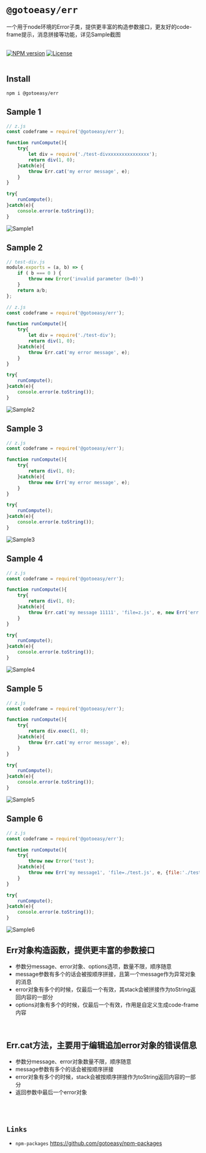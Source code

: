 # `@gotoeasy/err`
一个用于node环境的Error子类，提供更丰富的构造参数接口，更友好的code-frame提示，消息拼接等功能，详见Sample截图
<br>
<br>

[![NPM version](https://img.shields.io/npm/v/@gotoeasy/err.svg)](https://www.npmjs.com/package/@gotoeasy/err)
[![License](https://img.shields.io/badge/License-MIT-brightgreen.svg)](https://github.com/gotoeasy/npm-packages/blob/master/LICENSE)
<br>
<br>

## Install
```
npm i @gotoeasy/err
```

## Sample 1
```js
// z.js
const codeframe = require('@gotoeasy/err');

function runCompute(){
    try{
        let div = require('./test-divxxxxxxxxxxxxxxx');
        return div(1, 0);
    }catch(e){
        throw Err.cat('my error message', e);
    }
}

try{
    runCompute();
}catch(e){
    console.error(e.toString());
}
```
![Sample1](https://github.com/gotoeasy/npm-packages/blob/master/err/img/img1.png)
<br>

## Sample 2
```js
// test-div.js
module.exports = (a, b) => {
    if ( b === 0 ) {
        throw new Error('invalid parameter (b=0)')
    }
    return a/b;
};
```
```js
// z.js
const codeframe = require('@gotoeasy/err');

function runCompute(){
    try{
        let div = require('./test-div');
        return div(1, 0);
    }catch(e){
        throw Err.cat('my error message', e);
    }
}

try{
    runCompute();
}catch(e){
    console.error(e.toString());
}
```
![Sample2](https://github.com/gotoeasy/npm-packages/blob/master/err/img/img2.png)
<br>

## Sample 3
```js
// z.js
const codeframe = require('@gotoeasy/err');

function runCompute(){
    try{
        return div(1, 0);
    }catch(e){
        throw new Err('my error message', e);
    }
}

try{
    runCompute();
}catch(e){
    console.error(e.toString());
}
```
![Sample3](https://github.com/gotoeasy/npm-packages/blob/master/err/img/img3.png)
<br>

## Sample 4
```js
// z.js
const codeframe = require('@gotoeasy/err');

function runCompute(){
    try{
        return div(1, 0);
    }catch(e){
        throw Err.cat('my message 11111', 'file=z.js', e, new Err('err message'));
    }
}

try{
    runCompute();
}catch(e){
    console.error(e.toString());
}
```
![Sample4](https://github.com/gotoeasy/npm-packages/blob/master/err/img/img4.png)
<br>

## Sample 5
```js
// z.js
const codeframe = require('@gotoeasy/err');

function runCompute(){
    try{
        return div.exec(1, 0);
    }catch(e){
        throw Err.cat('my error message', e);
    }
}

try{
    runCompute();
}catch(e){
    console.error(e.toString());
}
```
![Sample5](https://github.com/gotoeasy/npm-packages/blob/master/err/img/img5.png)
<br>

## Sample 6
```js
// z.js
const codeframe = require('@gotoeasy/err');

function runCompute(){
    try{
        throw new Error('test');
    }catch(e){
        throw new Err('my message1', 'file=./test.js', e, {file:'./test.js', line:74, column:51});
    }
}

try{
    runCompute();
}catch(e){
    console.error(e.toString());
}
```
![Sample6](https://github.com/gotoeasy/npm-packages/blob/master/err/img/img6.png)
<br>



## Err对象构造函数，提供更丰富的参数接口
* 参数分message、error对象、options选项，数量不限，顺序随意
* message参数有多个的话会被按顺序拼接，且第一个message作为异常对象的消息
* error对象有多个的时候，仅最后一个有效，其stack会被拼接作为toString返回内容的一部分
* options对象有多个的时候，仅最后一个有效，作用是自定义生成code-frame内容

<br>


## Err.cat方法，主要用于编辑追加error对象的错误信息
* 参数分message、error对象数量不限，顺序随意
* message参数有多个的话会被按顺序拼接
* error对象有多个的时候，stack会被按顺序拼接作为toString返回内容的一部分
* 返回参数中最后一个error对象

<br>
<br>

## `Links`
* `npm-packages` https://github.com/gotoeasy/npm-packages

